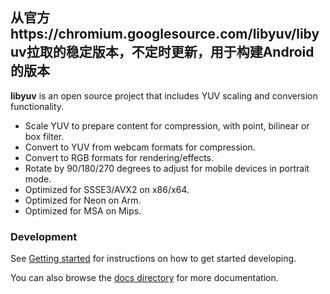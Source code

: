 ## 从官方https://chromium.googlesource.com/libyuv/libyuv拉取的稳定版本，不定时更新，用于构建Android的版本

**libyuv** is an open source project that includes YUV scaling and conversion functionality.

* Scale YUV to prepare content for compression, with point, bilinear or box filter.
* Convert to YUV from webcam formats for compression.
* Convert to RGB formats for rendering/effects.
* Rotate by 90/180/270 degrees to adjust for mobile devices in portrait mode.
* Optimized for SSSE3/AVX2 on x86/x64.
* Optimized for Neon on Arm.
* Optimized for MSA on Mips.

### Development

See [Getting started][1] for instructions on how to get started developing.

You can also browse the [docs directory][2] for more documentation.

[1]: ./docs/getting_started.md
[2]: ./docs/
